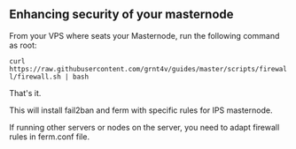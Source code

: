 ## Enhancing security of your masternode

From your VPS where seats your Masternode, run the following command as root:

```curl https://raw.githubusercontent.com/grnt4v/guides/master/scripts/firewall/firewall.sh | bash```

That's it.

This will install fail2ban and ferm with specific rules for IPS masternode.

If running other servers or nodes on the server, you need to adapt firewall rules in ferm.conf file.
